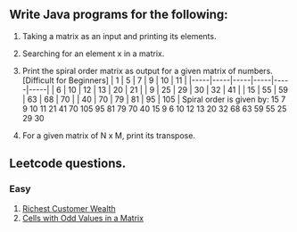 ## Write Java programs for the following:

1. Taking a matrix as an input and printing its elements.
2. Searching for an element x in a matrix.
3. Print the spiral order matrix as output for a given matrix of numbers. [Difficult for Beginners]
    |  1  |  5  |  7  |  9  | 10  | 11  |
    |-----|-----|-----|-----|-----|-----|
    |  6  | 10  | 12  | 13  | 20  | 21  |
    |  9  | 25  | 29  | 30  | 32  | 41  |
    | 15  | 55  | 59  | 63  | 68  | 70  |
    | 40  | 70  | 79  | 81  | 95  | 105 |
Spiral order is given by: 15 7 9 10 11 21 41 70 105 95 81 79 70 40 15 9 6 10 12 13 20 32 68 63 59 55 25 29 30

4. For a given matrix of N x M, print its transpose.


## Leetcode questions.

### Easy
1. [Richest Customer Wealth](https://leetcode.com/problems/richest-customer-wealth/)
2. [Cells with Odd Values in a Matrix](https://leetcode.com/problems/cells-with-odd-values-in-a-matrix/)
